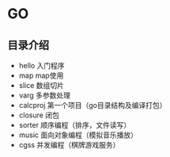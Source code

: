 # GO

## 目录介绍

* hello 入门程序
* map map使用
* slice 数组切片
* varg 多参数处理
* calcproj 第一个项目（go目录结构及编译打包）
* closure 闭包
* sorter 顺序编程（排序，文件读写）
* music 面向对象编程（模拟音乐播放）
* cgss 并发编程（棋牌游戏服务）